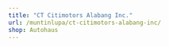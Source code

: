 ```yaml
---
title: "CT Citimotors Alabang Inc."
url: /muntinlupa/ct-citimotors-alabang-inc/
shop: Autohaus
---
```

